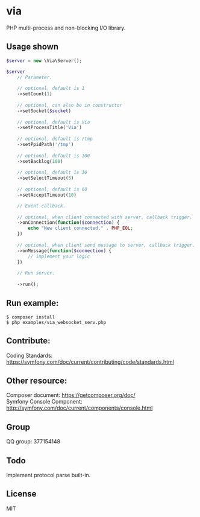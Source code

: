 # via

PHP multi-process and non-blocking I/O library.

## Usage shown
```php
$server = new \Via\Server();

$server
    // Parameter.
    
    // optional, default is 1
    ->setCount(1)
    
    // optional, can also be in constructor
    ->setSocket($socket)
    
    // optional, default is Via
    ->setProcessTitle('Via')
    
    // optional, default is /tmp
    ->setPpidPath('/tmp')
    
    // optional, default is 100
    ->setBacklog(100)
    
    // optional, default is 30
    ->setSelectTimeout(5)
    
    // optional, default is 60
    ->setAcceptTimeout(10)

    // Event callback.
    
    // optional, when client connected with server, callback trigger.
    ->onConnection(function($connection) {
        echo "New client connected." . PHP_EOL;
    })
    
    // optional, when client send message to server, callback trigger.
    ->onMessage(function($connection) {
        // implement your logic
    })
    
    // Run server.
    
    ->run();
```

## Run example:  
`$ composer install`  
`$ php examples/via_websocket_serv.php`  

## Contribute:  
Coding Standards: https://symfony.com/doc/current/contributing/code/standards.html

## Other resource:  
Composer document: https://getcomposer.org/doc/  
Symfony Console Component: http://symfony.com/doc/current/components/console.html

## Group
QQ group: 377154148

## Todo
Implement protocol parse built-in.

## License
MIT

